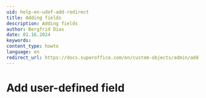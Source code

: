 ```yaml
---
uid: help-en-udef-add-redirect
title: Adding fields
description: Adding fields
author: Bergfrid Dias
date: 01.16.2024
keywords: 
content_type: howto
language: en
redirect_url: https://docs.superoffice.com/en/custom-objects/admin/add-udef.html
---
```


# Add user-defined field
